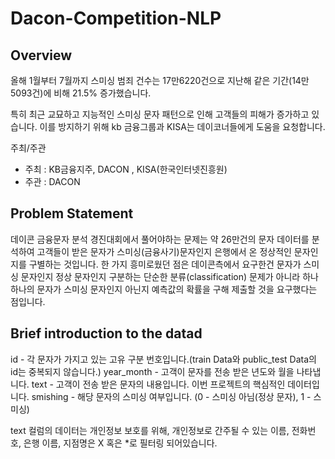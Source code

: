 # Dacon-Competition-NLP

## Overview

올해 1월부터 7월까지 스미싱 범죄 건수는 17만6220건으로 지난해 같은 기간(14만5093건)에 비해 21.5% 증가했습니다.

특히 최근 교묘하고 지능적인 스미싱 문자 패턴으로 인해 고객들의 피해가 증가하고 있습니다. 이를 방지하기 위해 kb 금융그룹과 KISA는 데이코너들에게 도움을 요청합니다.

주최/주관
- 주최 : KB금융지주, DACON , KISA(한국인터넷진흥원)
- 주관 : DACON

## Problem Statement

데이콘 금융문자 분석 경진대회에서 풀어야하는 문제는 약 26만건의 문자 데이터를 분석하여 고객들이 받은 문자가 스미싱(금융사기)문자인지 은행에서 온 정상적인 문자인지를 구별하는 것입니다. 한 가지 흥미로웠던 점은 데이콘측에서 요구한건 문자가 스미싱 문자인지 정상 문자인지 구분하는 단순한 분류(classification) 문제가 아니라 하나하나의 문자가 스미싱 문자인지 아닌지 예측값의 확률을 구해 제출할 것을 요구했다는 점입니다. 

## Brief introduction to the datad

id - 각 문자가 가지고 있는 고유 구분 번호입니다.(train Data와 public_test Data의 id는 중복되지 않습니다.)
year_month - 고객이 문자를 전송 받은 년도와 월을 나타냅니다.
text - 고객이 전송 받은 문자의 내용입니다. 이번 프로젝트의 핵심적인 데이터입니다.
smishing - 해당 문자의 스미싱 여부입니다. (0 - 스미싱 아님(정상 문자), 1 -  스미싱)

text 컬럼의 데이터는 개인정보 보호를 위해, 개인정보로 간주될 수 있는 이름, 전화번호, 은행 이름, 지점명은 X 혹은 *로 필터링 되어있습니다. 

